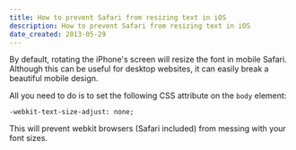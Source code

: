 ```yaml
---
title: How to prevent Safari from resizing text in iOS
description: How to prevent Safari from resizing text in iOS
date_created: 2013-05-29
---
```


By default, rotating the iPhone's screen will resize the font in mobile Safari. Although this can be useful for desktop websites, it can easily break a beautiful mobile design.

All you need to do is to set the following CSS attribute on the `body` element:

```
-webkit-text-size-adjust: none;

```

This will prevent webkit browsers (Safari included) from messing with your font sizes.

